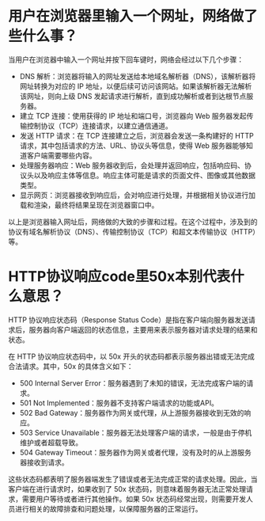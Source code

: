# 用户在浏览器里输入一个网址，网络做了些什么事？

当用户在浏览器中输入一个网址并按下回车键时，网络会经过以下几个步骤：

- DNS 解析：浏览器将输入的网址发送给本地域名解析器（DNS），该解析器将网址转换为对应的 IP 地址，以便后续可访问该网站。如果该解析器无法解析该网址，则向上级 DNS 发起请求进行解析，直到成功解析或者到达根节点服务器。
- 建立 TCP 连接：使用获得的 IP 地址和端口号，浏览器向 Web 服务器发起传输控制协议（TCP）连接请求，以建立通信通道。
- 发送 HTTP 请求：在 TCP 连接建立之后，浏览器会发送一条构建好的 HTTP 请求，其中包括请求的方法、URL、协议头等信息，使得 Web 服务器能够知道客户端需要哪些内容。
- 处理服务器响应：Web 服务器收到后，会处理并返回响应，包括响应码、协议头以及响应主体等信息。响应主体可能是请求的页面文件、图像或其他数据类型。
- 显示网页：浏览器接收到响应后，会对响应进行处理，并根据相关协议进行加载和渲染，最终将结果呈现在浏览器窗口中。

以上是浏览器输入网址后，网络做的大致的步骤和过程。在这个过程中，涉及到的协议有域名解析协议（DNS）、传输控制协议（TCP）和超文本传输协议（HTTP）等。

# HTTP协议响应code里50x本别代表什么意思？

HTTP 协议响应状态码（Response Status Code）是指在客户端向服务器发送请求后，服务器向客户端返回的状态信息，主要用来表示服务器对请求处理的结果和状态。

在 HTTP 协议响应状态码中，以 50x 开头的状态码都表示服务器出错或无法完成合法请求。其中，50x 的具体含义如下：

- 500 Internal Server Error：服务器遇到了未知的错误，无法完成客户端的请求。
- 501 Not Implemented：服务器不支持客户端请求的功能或API。
- 502 Bad Gateway：服务器作为网关或代理，从上游服务器接收到无效的响应。
- 503 Service Unavailable：服务器无法处理客户端的请求，一般是由于停机维护或者超载导致。
- 504 Gateway Timeout：服务器作为网关或者代理，没有及时的从上游服务器接收到请求。

这些状态码都表明了服务器端发生了错误或者无法完成正常的请求处理。因此，当客户端在进行请求时，如果收到了 50x 状态码，则意味着服务器无法正常处理请求，需要用户等待或者进行其他操作。如果 50x 状态码经常出现，则需要开发人员进行相关的故障排查和问题处理，以保障服务器的正常运行。